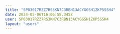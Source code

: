 ```yaml
---
title: "SP03017RZZ7RS3KN7C3RBN13ACYGGSH1ZKP5SSH4"
date: 2024-05-06T16:06:58.345Z
user: SP03017RZZ7RS3KN7C3RBN13ACYGGSH1ZKP5SSH4
layout: "users"
---
```

    